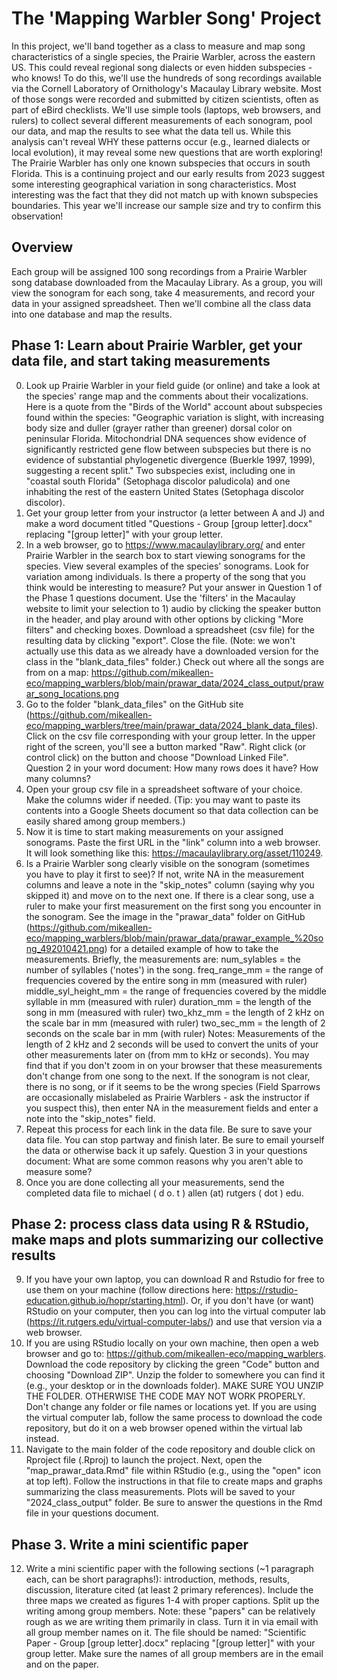 # The 'Mapping Warbler Song' Project
In this project, we'll band together as a class to measure and map song characteristics of a single species, the Prairie Warbler, across the eastern US. This could reveal regional song dialects or even hidden subspecies - who knows! To do this, we'll use the hundreds of song recordings available via the Cornell Laboratory of Ornithology's Macaulay Library website. Most of those songs were recorded and submitted by citizen scientists, often as part of eBird checklists. We'll use simple tools (laptops, web browsers, and rulers) to collect several different measurements of each sonogram, pool our data, and map the results to see what the data tell us. While this analysis can't reveal WHY these patterns occur (e.g., learned dialects or local evolution), it may reveal some new questions that are worth exploring! The Prairie Warbler has only one known subspecies that occurs in south Florida. This is a continuing project and our early results from 2023 suggest some interesting geographical variation in song characteristics. Most interesting was the fact that they did not match up with known subspecies boundaries. This year we'll increase our sample size and try to confirm this observation!

## Overview
Each group will be assigned 100 song recordings from a Prairie Warbler song database downloaded from the Macaulay Library. As a group, you will view the sonogram for each song, take 4 measurements, and record your data in your assigned spreadsheet. Then we'll combine all the class data into one database and map the results.

## Phase 1: Learn about Prairie Warbler, get your data file, and start taking measurements
0. Look up Prairie Warbler in your field guide (or online) and take a look at the species' range map and the comments about their vocalizations. Here is a quote from the "Birds of the World" account about subspecies found within the species: "Geographic variation is slight, with increasing body size and duller (grayer rather than greener) dorsal color on peninsular Florida. Mitochondrial DNA sequences show evidence of significantly restricted gene flow between subspecies but there is no evidence of substantial phylogenetic divergence (Buerkle 1997, 1999), suggesting a recent split." Two subspecies exist, including one in "coastal south Florida" (Setophaga discolor paludicola) and one inhabiting the rest of the eastern United States (Setophaga discolor discolor).
1. Get your group letter from your instructor (a letter between A and J) and make a word document titled "Questions - Group [group letter].docx" replacing "[group letter]" with your group letter.
2. In a web browser, go to https://www.macaulaylibrary.org/ and enter Prairie Warbler in the search box to start viewing sonograms for the species. View several examples of the species' sonograms. Look for variation among individuals. Is there a property of the song that you think would be interesting to measure? Put your answer in Question 1 of the Phase 1 questions document. Use the 'filters' in the Macaulay website to limit your selection to 1) audio by clicking the speaker button in the header, and play around with other options by clicking "More filters" and checking boxes. Download a spreadsheet (csv file) for the resulting data by clicking "export". Close the file. (Note: we won't actually use this data as we already have a downloaded version for the class in the "blank_data_files" folder.) Check out where all the songs are from on a map: https://github.com/mikeallen-eco/mapping_warblers/blob/main/prawar_data/2024_class_output/prawar_song_locations.png
3. Go to the folder "blank_data_files" on the GitHub site (https://github.com/mikeallen-eco/mapping_warblers/tree/main/prawar_data/2024_blank_data_files). Click on the csv file corresponding with your group letter. In the upper right of the screen, you'll see a button marked "Raw". Right click (or control click) on the button and choose "Download Linked File". Question 2 in your word document: How many rows does it have? How many columns?
4. Open your group csv file in a spreadsheet software of your choice. Make the columns wider if needed. (Tip: you may want to paste its contents into a Google Sheets document so that data collection can be easily shared among group members.) 
5. Now it is time to start making measurements on your assigned sonograms. Paste the first URL in the "link" column into a web browser. It will look something like this: https://macaulaylibrary.org/asset/110249.
6. Is a Prairie Warbler song clearly visible on the sonogram (sometimes you have to play it first to see)? If not, write NA in the measurement columns and leave a note in the "skip_notes" column (saying why you skipped it) and move on to the next one. If there is a clear song, use a ruler to make your first measurement on the first song you encounter in the sonogram. See the image in the "prawar_data" folder on GitHub (https://github.com/mikeallen-eco/mapping_warblers/blob/main/prawar_data/prawar_example_%20song_492010421.png) for a detailed example of how to take the measurements. Briefly, the measurements are:
num_sylables = the number of syllables ('notes') in the song.
freq_range_mm = the range of frequencies covered by the entire song in mm (measured with ruler)
middle_syl_height_mm = the range of frequencies covered by the middle syllable in mm (measured with ruler)
duration_mm = the length of the song in mm (measured with ruler)
two_khz_mm = the length of 2 kHz on the scale bar in mm (measured with ruler)
two_sec_mm = the length of 2 seconds on the scale bar in mm (with ruler)
Notes: Measurements of the length of 2 kHz and 2 seconds will be used to convert the units of your other measurements later on (from mm to kHz or seconds). You may find that if you don't zoom in on your browser that these measurements don't change from one song to the next. If the sonogram is not clear, there is no song, or if it seems to be the wrong species (Field Sparrows are occasionally mislabeled as Prairie Warblers - ask the instructor if you suspect this), then enter NA in the measurement fields and enter a note into the "skip_notes" field.
7. Repeat this process for each link in the data file. Be sure to save your data file. You can stop partway and finish later. Be sure to email yourself the data or otherwise back it up safely. Question 3 in your questions document: What are some common reasons why you aren't able to measure some?
8. Once you are done collecting all your measurements, send the completed data file to michael ( d o. t ) allen (at) rutgers ( dot ) edu.

## Phase 2: process class data using R & RStudio, make maps and plots summarizing our collective results
9. If you have your own laptop, you can download R and Rstudio for free to use them on your machine (follow directions here: https://rstudio-education.github.io/hopr/starting.html). Or, if you don't have (or want) RStudio on your computer, then you can log into the virtual computer lab (https://it.rutgers.edu/virtual-computer-labs/) and use that version via a web browser.
10. If you are using RStudio locally on your own machine, then open a web browser and go to: https://github.com/mikeallen-eco/mapping_warblers. Download the code repository by clicking the green "Code" button and choosing "Download ZIP". Unzip the folder to somewhere you can find it (e.g., your desktop or in the downloads folder). MAKE SURE YOU UNZIP THE FOLDER. OTHERWISE THE CODE MAY NOT WORK PROPERLY. Don't change any folder or file names or locations yet. If you are using the virtual computer lab, follow the same process to download the code repository, but do it on a web browser opened within the virtual lab instead.
11. Navigate to the main folder of the code repository and double click on Rproject file (.Rproj) to launch the project. Next, open the "map_prawar_data.Rmd" file within RStudio (e.g., using the "open" icon at top left). Follow the instructions in that file to create maps and graphs summarizing the class measurements. Plots will be saved to your "2024_class_output" folder. Be sure to answer the questions in the Rmd file in your questions document.

## Phase 3. Write a mini scientific paper
12. Write a mini scientific paper with the following sections (~1 paragraph each, can be short paragraphs!): introduction, methods, results, discussion, literature cited (at least 2 primary references). Include the three maps we created as figures 1-4 with proper captions. Split up the writing among group members. Note: these "papers" can be relatively rough as we are writing them primarily in class. Turn it in via email with all group member names on it. The file should be named: "Scientific Paper - Group [group letter].docx" replacing "[group letter]" with your group letter. Make sure the names of all group members are in the email and on the paper.

